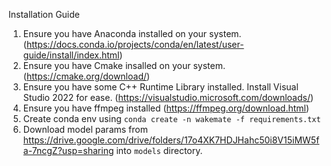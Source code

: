 Installation Guide

1. Ensure you have Anaconda installed on your system. (https://docs.conda.io/projects/conda/en/latest/user-guide/install/index.html)
2. Ensure you have Cmake insalled on your system. (https://cmake.org/download/)
3. Ensure you have some C++ Runtime Library installed. Install Visual Studio 2022 for ease. (https://visualstudio.microsoft.com/downloads/)
4. Ensure you have ffmpeg installed (https://ffmpeg.org/download.html)
5. Create conda env using `conda create -n wakemate -f requirements.txt`
6. Download model params from https://drive.google.com/drive/folders/17o4XK7HDJHahc50i8V15iMW5fa-7ncgZ?usp=sharing into `models` directory.
